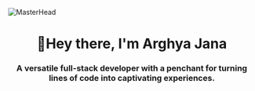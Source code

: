 ![MasterHead](https://cdn.dribbble.com/userupload/9495255/file/original-a0f72df060c2e1f5299cc7819d86cccb.jpg?resize=1200x300)
<h1 align="center">👋Hey there, I'm Arghya Jana</h1>
<h3 align="center">A versatile full-stack developer with a penchant for turning lines of code into captivating experiences.</h3>
